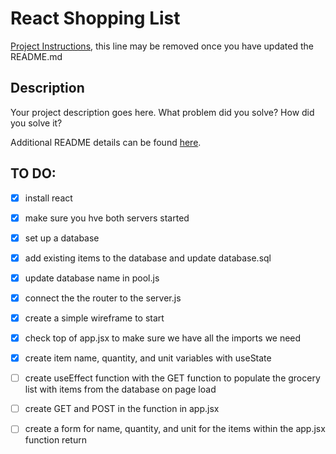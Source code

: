 # React Shopping List

[Project Instructions](./INSTRUCTIONS.md), this line may be removed once you have updated the README.md

## Description

Your project description goes here. What problem did you solve? How did you solve it?

Additional README details can be found [here](https://github.com/PrimeAcademy/readme-template/blob/master/README.md).

## TO DO: 

-[x] install react 
-[x] make sure you hve both servers started
-[x] set up a database 
-[x] add existing items to the database and update database.sql
-[x] update database name in pool.js
-[x] connect the the router to the server.js 
-[x] create a simple wireframe to start
-[x] check top of app.jsx to make sure we have all the imports we need
-[x] create item name, quantity, and unit variables with useState
-[ ] create useEffect function with the GET function to populate the grocery list with items from the database on page load
-[ ] create GET and POST in the function in app.jsx
-[ ] create a form for name, quantity, and unit for the items within the app.jsx function return

